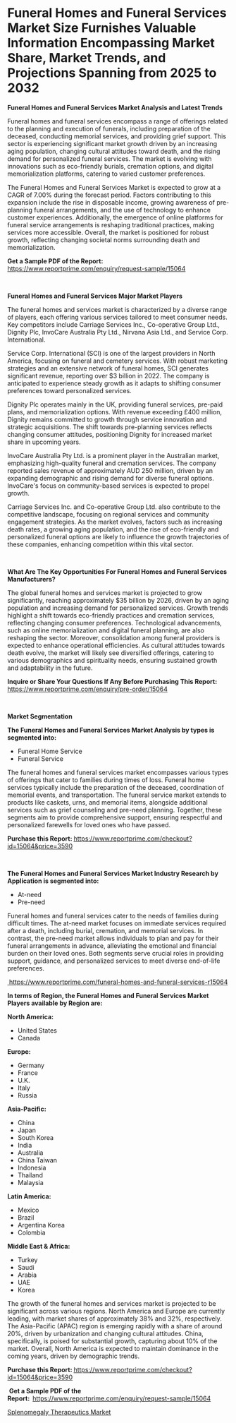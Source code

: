 <p><h1>Funeral Homes and Funeral Services Market Size Furnishes Valuable Information Encompassing Market Share, Market Trends, and Projections Spanning from 2025 to 2032</h1></p><p><strong>Funeral Homes and Funeral Services Market Analysis and Latest Trends</strong></p>
<p><p>Funeral homes and funeral services encompass a range of offerings related to the planning and execution of funerals, including preparation of the deceased, conducting memorial services, and providing grief support. This sector is experiencing significant market growth driven by an increasing aging population, changing cultural attitudes toward death, and the rising demand for personalized funeral services. The market is evolving with innovations such as eco-friendly burials, cremation options, and digital memorialization platforms, catering to varied customer preferences. </p><p>The Funeral Homes and Funeral Services Market is expected to grow at a CAGR of 7.00% during the forecast period. Factors contributing to this expansion include the rise in disposable income, growing awareness of pre-planning funeral arrangements, and the use of technology to enhance customer experiences. Additionally, the emergence of online platforms for funeral service arrangements is reshaping traditional practices, making services more accessible. Overall, the market is positioned for robust growth, reflecting changing societal norms surrounding death and memorialization.</p></p>
<p><strong>Get a Sample PDF of the Report:&nbsp;</strong> <a href="https://www.reportprime.com/enquiry/request-sample/15064?utm_campaign=2039&utm_medium=2&utm_source=Github&utm_content=ia&utm_term=20032025&utm_id=funeral-homes-and-funeral-services">https://www.reportprime.com/enquiry/request-sample/15064</a></p>
<p>&nbsp;</p>
<p><strong>Funeral Homes and Funeral Services Major Market Players</strong></p>
<p><p>The funeral homes and services market is characterized by a diverse range of players, each offering various services tailored to meet consumer needs. Key competitors include Carriage Services Inc., Co-operative Group Ltd., Dignity Plc, InvoCare Australia Pty Ltd., Nirvana Asia Ltd., and Service Corp. International. </p><p>Service Corp. International (SCI) is one of the largest providers in North America, focusing on funeral and cemetery services. With robust marketing strategies and an extensive network of funeral homes, SCI generates significant revenue, reporting over $3 billion in 2022. The company is anticipated to experience steady growth as it adapts to shifting consumer preferences toward personalized services.</p><p>Dignity Plc operates mainly in the UK, providing funeral services, pre-paid plans, and memorialization options. With revenue exceeding £400 million, Dignity remains committed to growth through service innovation and strategic acquisitions. The shift towards pre-planning services reflects changing consumer attitudes, positioning Dignity for increased market share in upcoming years.</p><p>InvoCare Australia Pty Ltd. is a prominent player in the Australian market, emphasizing high-quality funeral and cremation services. The company reported sales revenue of approximately AUD 250 million, driven by an expanding demographic and rising demand for diverse funeral options. InvoCare's focus on community-based services is expected to propel growth.</p><p>Carriage Services Inc. and Co-operative Group Ltd. also contribute to the competitive landscape, focusing on regional services and community engagement strategies. As the market evolves, factors such as increasing death rates, a growing aging population, and the rise of eco-friendly and personalized funeral options are likely to influence the growth trajectories of these companies, enhancing competition within this vital sector.</p></p>
<p>&nbsp;</p>
<p><strong>What Are The Key Opportunities For Funeral Homes and Funeral Services Manufacturers?</strong></p>
<p><p>The global funeral homes and services market is projected to grow significantly, reaching approximately $35 billion by 2026, driven by an aging population and increasing demand for personalized services. Growth trends highlight a shift towards eco-friendly practices and cremation services, reflecting changing consumer preferences. Technological advancements, such as online memorialization and digital funeral planning, are also reshaping the sector. Moreover, consolidation among funeral providers is expected to enhance operational efficiencies. As cultural attitudes towards death evolve, the market will likely see diversified offerings, catering to various demographics and spirituality needs, ensuring sustained growth and adaptability in the future.</p></p>
<p><strong>Inquire or Share Your Questions If Any Before Purchasing This Report:</strong> <a href="https://www.reportprime.com/enquiry/pre-order/15064?utm_campaign=2039&utm_medium=2&utm_source=Github&utm_content=ia&utm_term=20032025&utm_id=funeral-homes-and-funeral-services">https://www.reportprime.com/enquiry/pre-order/15064</a></p>
<p>&nbsp;</p>
<p><strong>Market Segmentation</strong></p>
<p><strong>The Funeral Homes and Funeral Services Market Analysis by types is segmented into:</strong></p>
<p><ul><li>Funeral Home Service</li><li>Funeral Service</li></ul></p>
<p><p>The funeral homes and funeral services market encompasses various types of offerings that cater to families during times of loss. Funeral home services typically include the preparation of the deceased, coordination of memorial events, and transportation. The funeral service market extends to products like caskets, urns, and memorial items, alongside additional services such as grief counseling and pre-need planning. Together, these segments aim to provide comprehensive support, ensuring respectful and personalized farewells for loved ones who have passed.</p></p>
<p><strong>Purchase this Report:&nbsp;</strong><a href="https://www.reportprime.com/checkout?id=15064&price=3590&utm_campaign=2039&utm_medium=2&utm_source=Github&utm_content=ia&utm_term=20032025&utm_id=funeral-homes-and-funeral-services">https://www.reportprime.com/checkout?id=15064&price=3590</a></p>
<p>&nbsp;</p>
<p><strong>The Funeral Homes and Funeral Services Market Industry Research by Application is segmented into:</strong></p>
<p><ul><li>At-need</li><li>Pre-need</li></ul></p>
<p><p>Funeral homes and funeral services cater to the needs of families during difficult times. The at-need market focuses on immediate services required after a death, including burial, cremation, and memorial services. In contrast, the pre-need market allows individuals to plan and pay for their funeral arrangements in advance, alleviating the emotional and financial burden on their loved ones. Both segments serve crucial roles in providing support, guidance, and personalized services to meet diverse end-of-life preferences.</p></p>
<p><a href="https://www.reportprime.com/funeral-homes-and-funeral-services-r15064?utm_campaign=2039&utm_medium=2&utm_source=Github&utm_content=ia&utm_term=20032025&utm_id=funeral-homes-and-funeral-services">&nbsp;https://www.reportprime.com/funeral-homes-and-funeral-services-r15064</a></p>
<p><strong>In terms of Region, the Funeral Homes and Funeral Services Market Players available by Region are:</strong></p>
<p>
    <p> <strong> North America: </strong>
        <ul>
            <li>United States</li>
            <li>Canada</li>
        </ul>
        </p> 
    <p> <strong> Europe: </strong>
        <ul>
            <li>Germany</li>
            <li>France</li>
            <li>U.K.</li>
            <li>Italy</li>
            <li>Russia</li>
        </ul>
        </p> 
    <p> <strong> Asia-Pacific: </strong>
        <ul>
            <li>China</li>
            <li>Japan</li>
            <li>South Korea</li>
            <li>India</li>
            <li>Australia</li>
            <li>China Taiwan</li>
            <li>Indonesia</li>
            <li>Thailand</li>
            <li>Malaysia</li>
        </ul>
        </p> 
    <p> <strong> Latin America: </strong>
        <ul>
            <li>Mexico</li>
            <li>Brazil</li>
            <li>Argentina Korea</li>
            <li>Colombia</li>
        </ul>
        </p> 
    <p> <strong> Middle East & Africa: </strong>
        <ul>
            <li>Turkey</li>
            <li>Saudi</li>
            <li>Arabia</li>
            <li>UAE</li>
            <li>Korea</li>
        </ul>
    </p>
    </p>
<p><p>The growth of the funeral homes and services market is projected to be significant across various regions. North America and Europe are currently leading, with market shares of approximately 38% and 32%, respectively. The Asia-Pacific (APAC) region is emerging rapidly with a share of around 20%, driven by urbanization and changing cultural attitudes. China, specifically, is poised for substantial growth, capturing about 10% of the market. Overall, North America is expected to maintain dominance in the coming years, driven by demographic trends.</p></p>
<p><strong>Purchase this Report: </strong><a href="https://www.reportprime.com/checkout?id=15064&price=3590&utm_campaign=2039&utm_medium=2&utm_source=Github&utm_content=ia&utm_term=20032025&utm_id=funeral-homes-and-funeral-services">https://www.reportprime.com/checkout?id=15064&price=3590</a></p>
<p>&nbsp;<strong>Get a Sample PDF of the Report:&nbsp;&nbsp;</strong><a href="https://www.reportprime.com/enquiry/request-sample/15064?utm_campaign=2039&utm_medium=2&utm_source=Github&utm_content=ia&utm_term=20032025&utm_id=funeral-homes-and-funeral-services">https://www.reportprime.com/enquiry/request-sample/15064</a></p>
<p><strong></strong></p>
<p><p><a href="https://github.com/orlinvisonju/Market-Research-Report-List-1/blob/main/splenomegaly-therapeutics-market.md?utm_campaign=2039&utm_medium=2&utm_source=Github&utm_content=ia&utm_term=20032025&utm_id=funeral-homes-and-funeral-services">Splenomegaly Therapeutics Market</a></p></p>